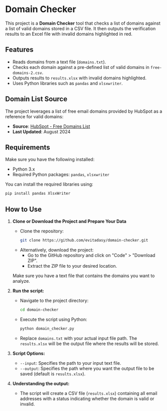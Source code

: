 # Domain Checker

This project is a **Domain Checker** tool that checks a list of domains against a list of valid domains stored in a CSV file. It then outputs the verification results to an Excel file with invalid domains highlighted in red.

## Features

- Reads domains from a text file (`domains.txt`).
- Checks each domain against a pre-defined list of valid domains in `free-domains-2.csv`.
- Outputs results to `results.xlsx` with invalid domains highlighted.
- Uses Python libraries such as `pandas` and `xlsxwriter`.

## Domain List Source

The project leverages a list of free email domains provided by HubSpot as a reference for valid domains:

- **Source**: [HubSpot - Free Domains List](https://knowledge.hubspot.com/forms/what-domains-are-blocked-when-using-the-forms-email-domains-to-block-feature)
- **Last Updated**: August 2024

## Requirements

Make sure you have the following installed:

- Python 3.x
- Required Python packages: `pandas`, `xlsxwriter`

You can install the required libraries using:

```bash
pip install pandas XlsxWriter
```

## How to Use

1. **Clone or Download the Project and Prepare Your Data**

   - Clone the repository:
     ```bash
     git clone https://github.com/evitadasy/domain-checker.git
     ```
   - Alternatively, download the project:
     - Go to the GitHub repository and click on "Code" > "Download ZIP".
     - Extract the ZIP file to your desired location.

   Make sure you have a text file that contains the domains you want to analyze.

2. **Run the script:**

   - Navigate to the project directory:
     ```bash
     cd domain-checker
     ```
   - Execute the script using Python:
     ```bash
     python domain_checker.py
     ```
   - Replace `domains.txt` with your actual input file path. The `results.xlsx` will be the output file where the results will be stored.

3. **Script Options:**

   - `--input`: Specifies the path to your input text file.
   - `--output`: Specifies the path where you want the output file to be saved (default is `results.xlsx`).

4. **Understanding the output:**
   - The script will create a CSV file (`results.xlsx`) containing all email addresses with a status indicating whether the domain is valid or invalid.
